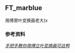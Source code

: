 ## FT_marblue

用傅里叶变换画老大(x



### 参考资料

[_手把手教你用傅立叶变换画可达鸭_](https://zhuanlan.zhihu.com/p/72632360)







